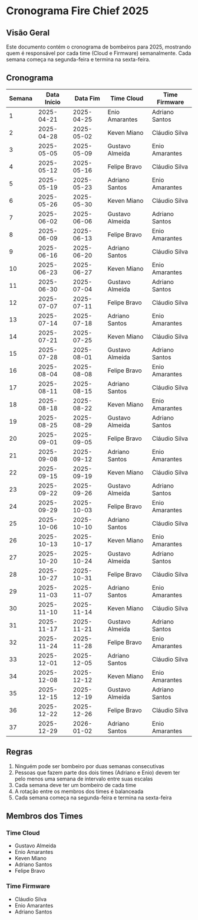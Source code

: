# Cronograma Fire Chief 2025

## Visão Geral
Este documento contém o cronograma de bombeiros para 2025, mostrando quem é responsável por cada time (Cloud e Firmware) semanalmente. Cada semana começa na segunda-feira e termina na sexta-feira.

## Cronograma

| Semana | Data Início | Data Fim | Time Cloud | Time Firmware |
|--------|------------|----------|------------|---------------|
| 1 | 2025-04-21 | 2025-04-25 | Enio Amarantes | Adriano Santos |
| 2 | 2025-04-28 | 2025-05-02 | Keven Miano | Cláudio Silva |
| 3 | 2025-05-05 | 2025-05-09 | Gustavo Almeida | Enio Amarantes |
| 4 | 2025-05-12 | 2025-05-16 | Felipe Bravo | Cláudio Silva |
| 5 | 2025-05-19 | 2025-05-23 | Adriano Santos | Enio Amarantes |
| 6 | 2025-05-26 | 2025-05-30 | Keven Miano | Cláudio Silva |
| 7 | 2025-06-02 | 2025-06-06 | Gustavo Almeida | Adriano Santos |
| 8 | 2025-06-09 | 2025-06-13 | Felipe Bravo | Enio Amarantes |
| 9 | 2025-06-16 | 2025-06-20 | Adriano Santos | Cláudio Silva |
| 10 | 2025-06-23 | 2025-06-27 | Keven Miano | Enio Amarantes |
| 11 | 2025-06-30 | 2025-07-04 | Gustavo Almeida | Adriano Santos |
| 12 | 2025-07-07 | 2025-07-11 | Felipe Bravo | Cláudio Silva |
| 13 | 2025-07-14 | 2025-07-18 | Adriano Santos | Enio Amarantes |
| 14 | 2025-07-21 | 2025-07-25 | Keven Miano | Cláudio Silva |
| 15 | 2025-07-28 | 2025-08-01 | Gustavo Almeida | Adriano Santos |
| 16 | 2025-08-04 | 2025-08-08 | Felipe Bravo | Enio Amarantes |
| 17 | 2025-08-11 | 2025-08-15 | Adriano Santos | Cláudio Silva |
| 18 | 2025-08-18 | 2025-08-22 | Keven Miano | Enio Amarantes |
| 19 | 2025-08-25 | 2025-08-29 | Gustavo Almeida | Adriano Santos |
| 20 | 2025-09-01 | 2025-09-05 | Felipe Bravo | Cláudio Silva |
| 21 | 2025-09-08 | 2025-09-12 | Adriano Santos | Enio Amarantes |
| 22 | 2025-09-15 | 2025-09-19 | Keven Miano | Cláudio Silva |
| 23 | 2025-09-22 | 2025-09-26 | Gustavo Almeida | Adriano Santos |
| 24 | 2025-09-29 | 2025-10-03 | Felipe Bravo | Enio Amarantes |
| 25 | 2025-10-06 | 2025-10-10 | Adriano Santos | Cláudio Silva |
| 26 | 2025-10-13 | 2025-10-17 | Keven Miano | Enio Amarantes |
| 27 | 2025-10-20 | 2025-10-24 | Gustavo Almeida | Adriano Santos |
| 28 | 2025-10-27 | 2025-10-31 | Felipe Bravo | Cláudio Silva |
| 29 | 2025-11-03 | 2025-11-07 | Adriano Santos | Enio Amarantes |
| 30 | 2025-11-10 | 2025-11-14 | Keven Miano | Cláudio Silva |
| 31 | 2025-11-17 | 2025-11-21 | Gustavo Almeida | Adriano Santos |
| 32 | 2025-11-24 | 2025-11-28 | Felipe Bravo | Enio Amarantes |
| 33 | 2025-12-01 | 2025-12-05 | Adriano Santos | Cláudio Silva |
| 34 | 2025-12-08 | 2025-12-12 | Keven Miano | Enio Amarantes |
| 35 | 2025-12-15 | 2025-12-19 | Gustavo Almeida | Adriano Santos |
| 36 | 2025-12-22 | 2025-12-26 | Felipe Bravo | Cláudio Silva |
| 37 | 2025-12-29 | 2026-01-02 | Adriano Santos | Enio Amarantes |

## Regras
1. Ninguém pode ser bombeiro por duas semanas consecutivas
2. Pessoas que fazem parte dos dois times (Adriano e Enio) devem ter pelo menos uma semana de intervalo entre suas escalas
3. Cada semana deve ter um bombeiro de cada time
4. A rotação entre os membros dos times é balanceada
5. Cada semana começa na segunda-feira e termina na sexta-feira

## Membros dos Times
### Time Cloud
- Gustavo Almeida
- Enio Amarantes
- Keven Miano
- Adriano Santos
- Felipe Bravo

### Time Firmware
- Cláudio Silva
- Enio Amarantes
- Adriano Santos 